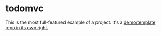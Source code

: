 
# todomvc

This is the most full-featured example of a project. It's a [demo/template repo in its own right.](https://github.com/nix-community/todomvc-nix/tree/5ac9ecbdb556f5652d9cfc3d411e4e46854bcc44/deploy/arion)
